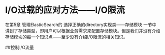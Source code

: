 # I/O过载的应对方法——I/O限流

在第5章 管理ElasticSearch的 选择正确的directory实现类——存储模块 一节中讲到了存储类型，即用户可以根据业务需求来配置存储模块。但是我们并没有介绍存储模块的每一个知识点——至少没有介绍I/O限流的相关知识。

##控制I/O流量
